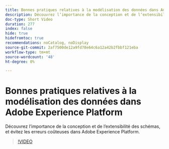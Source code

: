 ```yaml
---
title: Bonnes pratiques relatives à la modélisation des données dans Adobe Experience Platform
description: Découvrez l’importance de la conception et de l’extensibilité des schémas, et évitez les erreurs coûteuses dans Adobe Experience Platform.
doc-type: Short Video
duration: 277
index: false
hide: true
hidefromtoc: true
recommendations: noCatalog, noDisplay
source-git-commit: 2af7500de12a9fd78e64c6a12a42b2fbbf121eba
workflow-type: tm+mt
source-wordcount: '48'
ht-degree: 0%

---
```



# Bonnes pratiques relatives à la modélisation des données dans Adobe Experience Platform

Découvrez l’importance de la conception et de l’extensibilité des schémas, et évitez les erreurs coûteuses dans Adobe Experience Platform.

<!-- 85_S655_3442541_276_best-practices-for-data-modeling-in-adobe-experience-platform -->
>[!VIDEO](https://video.tv.adobe.com/v/3458291/?learn=on&enablevpops=true)
